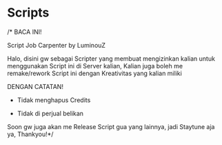 # Scripts
/* BACA INI!

Script Job Carpenter by LuminouZ

Halo, disini gw sebagai Scripter yang membuat mengizinkan kalian untuk menggunakan Script ini di Server kalian,
Kalian juga boleh me remake/rework Script ini dengan Kreativitas yang kalian miliki

DENGAN CATATAN!

- Tidak menghapus Credits

- Tidak di perjual belikan

Soon gw juga akan me Release Script gua yang lainnya, jadi Staytune aja ya, Thankyou!*/
